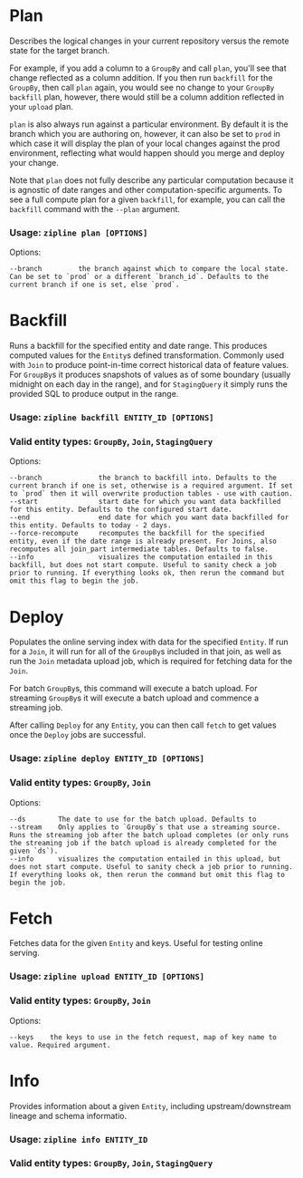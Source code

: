 
# Plan

Describes the logical changes in your current repository versus the remote state for the target branch.

For example, if you add a column to a `GroupBy` and call `plan`, you'll see that change reflected as a column addition. If you then run `backfill` for the `GroupBy`, then call `plan` again, you would see no change to your `GroupBy` `backfill` plan, however, there would still be a column addition reflected in your `upload` plan.

`plan` is also always run against a particular environment. By default it is the branch which you are authoring on, however, it can also be set to `prod` in which case it will display the plan of your local changes against the prod environment, reflecting what would happen should you merge and deploy your change.

Note that `plan` does not fully describe any particular computation because it is agnostic of date ranges and other computation-specific arguments. To see a full compute plan for a given `backfill`, for example, you can call the `backfill` command with the `--plan` argument.

### Usage: `zipline plan [OPTIONS]`

Options:
```
--branch         the branch against which to compare the local state. Can be set to `prod` or a different `branch_id`. Defaults to the current branch if one is set, else `prod`.
```

# Backfill

Runs a backfill for the specified entity and date range. This produces computed values for the `Entity`s defined transformation. Commonly used with `Join` to produce point-in-time correct historical data of feature values. For `GroupBy`s it produces snapshots of values as of some boundary (usually midnight on each day in the range), and for `StagingQuery` it simply runs the provided SQL to produce output in the range.

### Usage: `zipline backfill ENTITY_ID [OPTIONS]`

### Valid entity types: `GroupBy`, `Join`, `StagingQuery`

Options:

```
--branch              the branch to backfill into. Defaults to the current branch if one is set, otherwise is a required argument. If set to `prod` then it will overwrite production tables - use with caution.
--start               start date for which you want data backfilled for this entity. Defaults to the configured start date.
--end                 end date for which you want data backfilled for this entity. Defaults to today - 2 days.
--force-recompute     recomputes the backfill for the specified entity, even if the date range is already present. For Joins, also recomputes all join_part intermediate tables. Defaults to false.
--info                visualizes the computation entailed in this backfill, but does not start compute. Useful to sanity check a job prior to running. If everything looks ok, then rerun the command but omit this flag to begin the job.
```

# Deploy

Populates the online serving index with data for the specified `Entity`. If run for a `Join`, it will run for all of the `GroupBy`s included in that join, as well as run the `Join` metadata upload job, which is required for fetching data for the `Join`.

For batch `GroupBy`s, this command will execute a batch upload. For streaming `GroupBy`s it will execute a batch upload and commence a streaming job.

After calling `Deploy` for any `Entity`, you can then call `fetch` to get values once the `Deploy` jobs are successful.

### Usage: `zipline deploy ENTITY_ID [OPTIONS]`

### Valid entity types: `GroupBy`, `Join`

Options:

```
--ds        The date to use for the batch upload. Defaults to 
--stream    Only applies to `GroupBy`s that use a streaming source. Runs the streaming job after the batch upload completes (or only runs the streaming job if the batch upload is already completed for the given `ds`).
--info      visualizes the computation entailed in this upload, but does not start compute. Useful to sanity check a job prior to running. If everything looks ok, then rerun the command but omit this flag to begin the job.
```


# Fetch

Fetches data for the given `Entity` and keys. Useful for testing online serving.

### Usage: `zipline upload ENTITY_ID [OPTIONS]`

### Valid entity types: `GroupBy`, `Join`

Options:

```
--keys    the keys to use in the fetch request, map of key name to value. Required argument.
```

# Info

Provides information about a given `Entity`, including upstream/downstream lineage and schema informatio.

### Usage: `zipline info ENTITY_ID`

### Valid entity types: `GroupBy`, `Join`, `StagingQuery`
